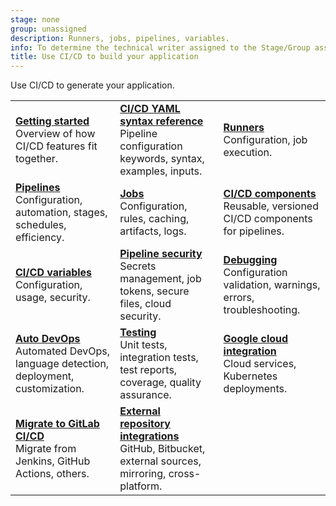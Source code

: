```yaml
---
stage: none
group: unassigned
description: Runners, jobs, pipelines, variables.
info: To determine the technical writer assigned to the Stage/Group associated with this page, see https://handbook.gitlab.com/handbook/product/ux/technical-writing/#assignments
title: Use CI/CD to build your application
---
```


Use CI/CD to generate your application.

|                                                                                                                      |                                                                                                                                                    |                                                                                                                           |
|----------------------------------------------------------------------------------------------------------------------|----------------------------------------------------------------------------------------------------------------------------------------------------|---------------------------------------------------------------------------------------------------------------------------|
| [**Getting started**](../ci/_index.md)<br>Overview of how CI/CD features fit together.                               | [**CI/CD YAML syntax reference**](../ci/yaml/_index.md)<br>Pipeline configuration keywords, syntax, examples, inputs.                               | [**Runners**](../ci/runners/_index.md)<br>Configuration, job execution.                                                   |
| [**Pipelines**](../ci/pipelines/_index.md)<br>Configuration, automation, stages, schedules, efficiency.              | [**Jobs**](../ci/jobs/_index.md)<br>Configuration, rules, caching, artifacts, logs.                                                                | [**CI/CD components**](../ci/components/_index.md)<br>Reusable, versioned CI/CD components for pipelines.                  |
| [**CI/CD variables**](../ci/variables/_index.md)<br>Configuration, usage, security.                                   | [**Pipeline security**](../ci/pipelines/pipeline_security.md)<br>Secrets management, job tokens, secure files, cloud security.                     | [**Debugging**](../ci/debugging.md)<br>Configuration validation, warnings, errors, troubleshooting.                       |
| [**Auto DevOps**](autodevops/_index.md)<br>Automated DevOps, language detection, deployment, customization.           | [**Testing**](../ci/testing/_index.md)<br>Unit tests, integration tests, test reports, coverage, quality assurance.                                | [**Google cloud integration**](../ci/gitlab_google_cloud_integration/_index.md)<br>Cloud services, Kubernetes deployments. |
| [**Migrate to GitLab CI/CD**](../ci/migration/plan_a_migration.md)<br> Migrate from Jenkins, GitHub Actions, others. | [**External repository integrations**](../ci/ci_cd_for_external_repos/_index.md)<br>GitHub, Bitbucket, external sources, mirroring, cross-platform. |                                                                                                                           |
